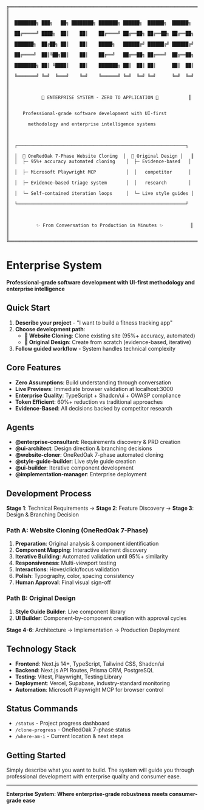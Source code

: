 ```
╔══════════════════════════════════════════════════════════════════════╗
║                                                                      ║
║  ████████╗ ███╗   ██╗ ████████╗ ███████╗ ██████╗  ██████╗  ██████╗  ║
║  ██╔═════╝ ████╗  ██║    ██║    ██╔════╝ ██╔══██╗ ██╔══██╗ ██╔══██╗ ║
║  ███████╗  ██╔██╗ ██║    ██║    █████╗   ██████╔╝ ██████╔╝ ██████╔╝ ║
║  ██╔════╝  ██║╚██╗██║    ██║    ██╔══╝   ██╔══██╗ ██╔═══╝  ██╔══██╗ ║
║  ████████╗ ██║ ╚████║    ██║    ███████╗ ██║  ██║ ██║      ██║  ██║ ║
║  ╚═══════╝ ╚═╝  ╚═══╝    ╚═╝    ╚══════╝ ╚═╝  ╚═╝ ╚═╝      ╚═╝  ╚═╝ ║
║                                                                      ║
║            🏢 ENTERPRISE SYSTEM - ZERO TO APPLICATION 🏢           ║
║                                                                      ║
║     Professional-grade software development with UI-first           ║
║       methodology and enterprise intelligence systems                ║
║                                                                      ║
║  ┌──────────────────────────────────────────────────────────────┐   ║
║  │  🌳 OneRedOak 7-Phase Website Cloning  │  🎨 Original Design │   ║
║  │  ├─ 95%+ accuracy automated cloning    │  ├─ Evidence-based   │   ║
║  │  ├─ Microsoft Playwright MCP           │  │   competitor      │   ║
║  │  ├─ Evidence-based triage system       │  │   research        │   ║
║  │  └─ Self-contained iteration loops     │  └─ Live style guides │   ║
║  └──────────────────────────────────────────────────────────────┘   ║
║                                                                      ║
║          ✨ From Conversation to Production in Minutes ✨          ║
║                                                                      ║
╚══════════════════════════════════════════════════════════════════════╝
```

# Enterprise System

**Professional-grade software development with UI-first methodology and enterprise intelligence**

## Quick Start

1. **Describe your project** - "I want to build a fitness tracking app"
2. **Choose development path**:
   - **🌳 Website Cloning**: Clone existing site (95%+ accuracy, automated)
   - **🎨 Original Design**: Create from scratch (evidence-based, iterative)
3. **Follow guided workflow** - System handles technical complexity

## Core Features

- **Zero Assumptions**: Build understanding through conversation
- **Live Previews**: Immediate browser validation at localhost:3000
- **Enterprise Quality**: TypeScript + Shadcn/ui + OWASP compliance
- **Token Efficient**: 60%+ reduction vs traditional approaches
- **Evidence-Based**: All decisions backed by competitor research

## Agents

- **@enterprise-consultant**: Requirements discovery & PRD creation
- **@ui-architect**: Design direction & branching decisions
- **@website-cloner**: OneRedOak 7-phase automated cloning
- **@style-guide-builder**: Live style guide creation
- **@ui-builder**: Iterative component development
- **@implementation-manager**: Enterprise deployment

## Development Process

**Stage 1**: Technical Requirements → **Stage 2**: Feature Discovery → **Stage 3**: Design & Branching Decision

### Path A: Website Cloning (OneRedOak 7-Phase)
1. **Preparation**: Original analysis & component identification
2. **Component Mapping**: Interactive element discovery
3. **Iterative Building**: Automated validation until 95%+ similarity
4. **Responsiveness**: Multi-viewport testing
5. **Interactions**: Hover/click/focus validation
6. **Polish**: Typography, color, spacing consistency
7. **Human Approval**: Final visual sign-off

### Path B: Original Design
1. **Style Guide Builder**: Live component library
2. **UI Builder**: Component-by-component creation with approval cycles

**Stage 4-6**: Architecture → Implementation → Production Deployment

## Technology Stack

- **Frontend**: Next.js 14+, TypeScript, Tailwind CSS, Shadcn/ui
- **Backend**: Next.js API Routes, Prisma ORM, PostgreSQL
- **Testing**: Vitest, Playwright, Testing Library
- **Deployment**: Vercel, Supabase, industry-standard monitoring
- **Automation**: Microsoft Playwright MCP for browser control

## Status Commands

- `/status` - Project progress dashboard
- `/clone-progress` - OneRedOak 7-phase status
- `/where-am-i` - Current location & next steps

## Getting Started

Simply describe what you want to build. The system will guide you through professional development with enterprise quality and consumer ease.

---

**Enterprise System: Where enterprise-grade robustness meets consumer-grade ease**